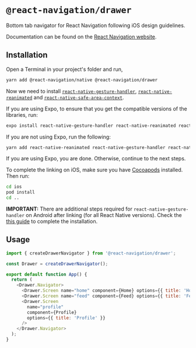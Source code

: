 # `@react-navigation/drawer`

Bottom tab navigator for React Navigation following iOS design guidelines.

Documentation can be found on the [React Navigation website](https://reactnavigation.org/docs/en/next/drawer-navigator.html).

## Installation

Open a Terminal in your project's folder and run,

```sh
yarn add @react-navigation/native @react-navigation/drawer
```

Now we need to install [`react-native-gesture-handler`](https://github.com/kmagiera/react-native-gesture-handler), [`react-native-reanimated`](https://github.com/kmagiera/react-native-reanimated) and [`react-native-safe-area-context`](https://github.com/th3rdwave/react-native-safe-area-context).

If you are using Expo, to ensure that you get the compatible versions of the libraries, run:

```sh
expo install react-native-gesture-handler react-native-reanimated react-native-safe-area-context
```

If you are not using Expo, run the following:

```sh
yarn add react-native-reanimated react-native-gesture-handler react-native-safe-area-context
```

If you are using Expo, you are done. Otherwise, continue to the next steps.

To complete the linking on iOS, make sure you have [Cocoapods](https://cocoapods.org/) installed. Then run:

```sh
cd ios
pod install
cd ..
```

**IMPORTANT:** There are additional steps required for `react-native-gesture-handler` on Android after linking (for all React Native versions). Check the [this guide](https://kmagiera.github.io/react-native-gesture-handler/docs/getting-started.html) to complete the installation.

## Usage

```js
import { createDrawerNavigator } from '@react-navigation/drawer';

const Drawer = createDrawerNavigator();

export default function App() {
  return (
    <Drawer.Navigator>
      <Drawer.Screen name="home" component={Home} options={{ title: 'Home' }} />
      <Drawer.Screen name="feed" component={Feed} options={{ title: 'Feed' }} />
      <Drawer.Screen
        name="profile"
        component={Profile}
        options={{ title: 'Profile' }}
      />
    </Drawer.Navigator>
  );
}
```
